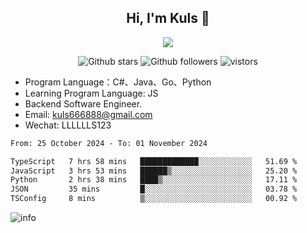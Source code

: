 <h2 align="center"> Hi, I'm Kuls 👋 </h2>
<p align="center">
    <p align="center">
        <img src=" https://avatars.githubusercontent.com/u/42165104?s=460&u=5c7fbf0bce7d4b38a15a44676e6f64b529e47598&v=4"/>
    </p>
    <p align="center">
      <img src="https://img.shields.io/github/stars/hellokuls?style=social" alt="Github stars" />
      <img src="https://img.shields.io/github/followers/hellokuls?style=social" alt="Github followers" />
      <img src="https://visitor-badge.glitch.me/badge?page_id=hellokuls.readme" alt="vistors" />
    </p>
</p>

- Program Language：C#、Java、Go、Python
- Learning Program Language: JS
- Backend Software Engineer.
- Email: kuls666888@gmail.com
- Wechat: LLLLLLS123

<!--START_SECTION:waka-->

```txt
From: 25 October 2024 - To: 01 November 2024

TypeScript   7 hrs 58 mins   █████████████░░░░░░░░░░░░   51.69 %
JavaScript   3 hrs 53 mins   ██████▒░░░░░░░░░░░░░░░░░░   25.20 %
Python       2 hrs 38 mins   ████▒░░░░░░░░░░░░░░░░░░░░   17.11 %
JSON         35 mins         █░░░░░░░░░░░░░░░░░░░░░░░░   03.78 %
TSConfig     8 mins          ▒░░░░░░░░░░░░░░░░░░░░░░░░   00.92 %
```

<!--END_SECTION:waka-->

![info](https://github-readme-stats.vercel.app/api?username=hellokuls&show_icons=true&count_private=true&hide=prs&theme=default_repocard)



